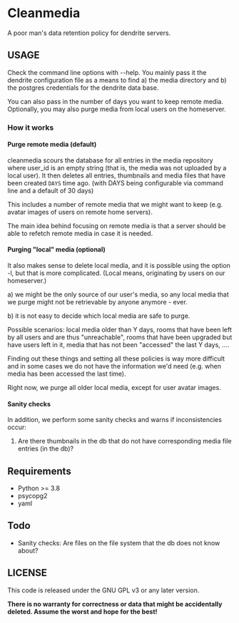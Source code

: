 # Cleanmedia

A poor man's data retention policy for dendrite servers.

## USAGE

Check the command line options with --help. You mainly pass it the dendrite
configuration file as a means to find a) the media directory and b) the postgres
credentials for the dendrite data base.

You can also pass in the number of days you want to keep remote
media. Optionally, you may also purge media from local users on the
homeserver.

### How it works

#### Purge remote media (default)

cleanmedia scours the database for all entries in the media repository
where user_id is an empty string (that is, the media was not uploaded
by a local user). It then deletes all entries, thumbnails and media
files that have been created `DAYS` time ago. (with DAYS being
configurable via command line and a default of 30 days)

This includes a number of remote media that we might want to keep
(e.g. avatar images of users on remote home servers).

The main idea behind focusing on remote media is that a server
should be able to refetch remote media in case it is needed.

#### Purging "local" media (optional)

It also makes sense to delete local media, and it is possible using the
option -l, but that is more complicated. (Local means, originating by
users on our homeserver.)

a) we might be the only source of our user's media, so any local media
that we purge might not be retrievable by anyone anymore - ever.

b) it is not easy to decide which local media are safe to purge.

Possible scenarios: local media older than Y days, rooms that have been
left by all users and are thus "unreachable", rooms that have been
upgraded but have users left in it, media that has not been "accessed"
the last Y days, ....

Finding out these things and setting all these policies is way more
difficult and in some cases we do not have the information we'd need
(e.g. when media has been accessed the last time).

Right now, we purge all older local media, except for user avatar
images.

#### Sanity checks

In addition, we perform some sanity checks and warns if inconsistencies
occur:

1) Are there thumbnails in the db that do not have corresponding media
    file entries (in the db)?

## Requirements

 - Python >= 3.8
 - psycopg2
 - yaml


## Todo

- Sanity checks: Are files on the file system that the db does not
  know about?

## LICENSE

This code is released under the GNU GPL v3 or any later version.

**There is no warranty for correctness or data that might be
accidentally deleted. Assume the worst and hope for the best!**